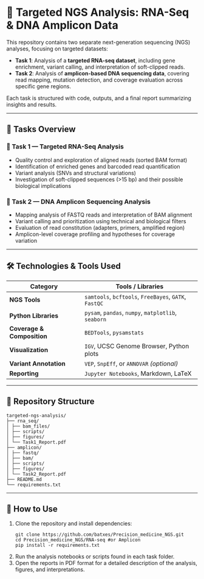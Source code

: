 # 🧬 Targeted NGS Analysis: RNA-Seq & DNA Amplicon Data

This repository contains two separate next-generation sequencing (NGS) analyses, focusing on targeted datasets:

- **Task 1**: Analysis of a **targeted RNA-seq dataset**, including gene enrichment, variant calling, and interpretation of soft-clipped reads.
- **Task 2**: Analysis of **amplicon-based DNA sequencing data**, covering read mapping, mutation detection, and coverage evaluation across specific gene regions.

Each task is structured with code, outputs, and a final report summarizing insights and results.

---

## 📂 Tasks Overview

### 🧪 Task 1 — Targeted RNA-Seq Analysis

- Quality control and exploration of aligned reads (sorted BAM format)
- Identification of enriched genes and barcoded read quantification
- Variant analysis (SNVs and structural variations)
- Investigation of soft-clipped sequences (>15 bp) and their possible biological implications

### 🔬 Task 2 — DNA Amplicon Sequencing Analysis

- Mapping analysis of FASTQ reads and interpretation of BAM alignment
- Variant calling and prioritization using technical and biological filters
- Evaluation of read constitution (adapters, primers, amplified region)
- Amplicon-level coverage profiling and hypotheses for coverage variation

---

## 🛠️ Technologies & Tools Used

| Category                  | Tools / Libraries                                                 |
|---------------------------|-------------------------------------------------------------------|
| **NGS Tools**             | `samtools`, `bcftools`, `FreeBayes`, `GATK`, `FastQC`             |
| **Python Libraries**      | `pysam`, `pandas`, `numpy`, `matplotlib`, `seaborn`               |
| **Coverage & Composition**| `BEDTools`, `pysamstats`                                          |
| **Visualization**         | `IGV`, UCSC Genome Browser, Python plots                          |
| **Variant Annotation**    | `VEP`, `SnpEff`, or `ANNOVAR` *(optional)*                        |
| **Reporting**             | `Jupyter Notebooks`, Markdown, LaTeX                              |

---

## 📁 Repository Structure
```
targeted-ngs-analysis/
├── rna_seq/
│ ├── bam_files/
│ ├── scripts/
│ ├── figures/
│ └── Task1_Report.pdf
├── amplicon/
│ ├── fastq/
│ ├── bam/
│ ├── scripts/
│ ├── figures/
│ └── Task2_Report.pdf
├── README.md
└── requirements.txt
```

---

## 📄 How to Use

1. Clone the repository and install dependencies:
    ```
    git clone https://github.com/batxes/Precision_medicine_NGS.git
    cd Precision_medicine_NGS/RNA-seq #or Amplicon
    pip install -r requirements.txt
    ```
2. Run the analysis notebooks or scripts found in each task folder.
3. Open the reports in PDF format for a detailed description of the analysis, figures, and interpretations.


